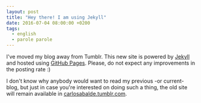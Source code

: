```yaml
---
layout: post
title: "Hey there! I am using Jekyll"
date: 2016-07-04 08:00:00 +0200
tags:
  - english
  - parole parole
---
```


I've moved my blog away from Tumblr. This new site is powered by [Jekyll](https://jekyllrb.com) and hosted using [GitHub Pages](https://pages.github.com). Please, do not expect any improvements in the posting rate :)

<!--more-->

I don't know why anybody would want to read my previous -or current- blog, but just in case you're interested on doing such a thing, the old site will remain available in [carlosabalde.tumblr.com](http://carlosabalde.tumblr.com).
